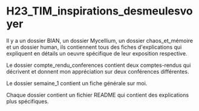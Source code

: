 # H23_TIM_inspirations_desmeulesvoyer

Il y a un dossier BIAN, un dossier Mycellium, un dossier chaos_et_mémoire et un dossier human,
ils contiennent tous des fiches d'explications qui expliquent en détails un oeuvre spécifique de leur exposition respective.

Le dossier compte_rendu_conferences contient deux comptes-rendus qui décrivent et donnent mon appréciation sur deux conférences différentes.

Le dossier semaine_1 contient un fiche générale sur moi.

Chaque dossier contient un fichier README qui contient des explications plus spécifiques.
